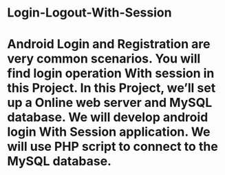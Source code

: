 # Login-Logout-With-Session

# Android Login and Registration are very common scenarios. You will find login operation With session in this Project. In this Project, we’ll set up a Online web server and MySQL database. We will develop android login With Session application. We will use PHP script to connect to the MySQL database.
